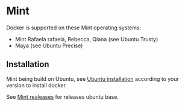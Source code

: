 <!--[metadata]>
+++
title = "Installation on Mint "
description = "Instructions for installing Docker on Linux Mint. "
keywords = ["Docker, Docker documentation, requirements, virtualbox, installation, mint"]
[menu.main]
parent = "smn_linux"
+++
<![end-metadata]-->

# Mint

Docker is supported on these Mint operating systems:

- Mint Rafaela rafaela, Rebecca, Qiana (see Ubuntu Trusty)
- Maya (see Ubuntu Precise)


## Installation

Mint being build on Ubuntu, see [Ubuntu installation](../../installation/ubuntulinux/#ubuntu)
according to your version to install docker.

See [Mint realeases](http://www.linuxmint.com/oldreleases.php) for releases ubuntu base.

